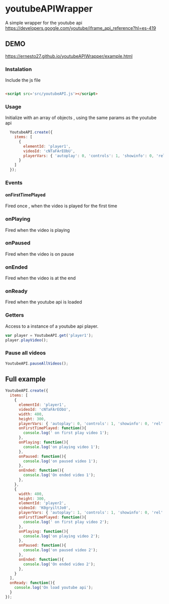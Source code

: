# youtubeAPIWrapper

A simple wrapper for the youtube api   https://developers.google.com/youtube/iframe_api_reference?hl=es-419

## DEMO
https://ernesto27.github.io/youtubeAPIWrapper/example.html


### Instalation
Include the js file

```html

<script src='src/youtubeAPI.js'></script>

```

### Usage
Initialize with an array of objects , using the same params as the youtube api

```javascript
  YoutubeAPI.create({
    items: [
      {
        elementId: 'player1',
        videoId: 'cNTaFArEObU',
        playerVars: { 'autoplay': 0, 'controls': 1, 'showinfo': 0, 'rel': 0 }
      }
    ]
  });
```

### Events

#### onFirstTimePlayed
Fired once , when the video is played for the first time

### onPlaying
Fired when the video is playing

### onPaused
Fired when the video is on pause

### onEnded
Fired when the video is at the end

### onReady
Fired when the youtube api is loaded

### Getters
Access to a instance of a youtube api player.
```javascript
var player = YoutubeAPI.get('player1');
player.playVideo();
```

### Pause all videos
```javascript
YoutubeAPI.pauseAllVideos();
```



## Full example

```javascript
YoutubeAPI.create({
  items: [
    {
      elementId: 'player1',
      videoId: 'cNTaFArEObU',
      width: 400,
      height: 300,
      playerVars: { 'autoplay': 0, 'controls': 1, 'showinfo': 0, 'rel': 0 },
      onFirstTimePlayed: function(){
        console.log(' on first play video 1');
      },
      onPlaying: function(){
        console.log('on playing video 1');
      },
      onPaused: function(){
        console.log('on paused video 1');
      },
      onEnded: function(){
        console.log('On ended video 1');
      },
    },
    {
      width: 400,
      height: 300,
      elementId: 'player2',
      videoId: 'K0gryiltJo0',
      playerVars: { 'autoplay': 1, 'controls': 1, 'showinfo': 0, 'rel': 0 },
      onFirstTimePlayed: function(){
        console.log(' on first play video 2');
      },
      onPlaying: function(){
        console.log('on playing video 2');
      },
      onPaused: function(){
        console.log('on paused video 2');
      },
      onEnded: function(){
        console.log('On ended video 2');
      },
    }
  ],
  onReady: function(){
    console.log('On load youtube api');
  }
});
```
